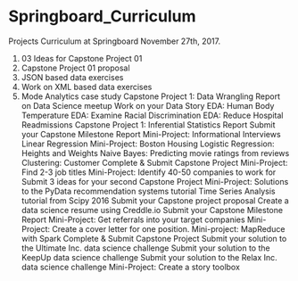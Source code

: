 # Springboard_Curriculum 

Projects
Curriculum at Springboard November 27th, 2017.

1. 03 Ideas for Capstone Project 01
2. Capstone Project 01 proposal
3. JSON based data exercises
4. Work on XML based data exercises
5. Mode Analytics case study
Capstone Project 1: Data Wrangling
Report on Data Science meetup
Work on your Data Story
EDA: Human Body Temperature
EDA: Examine Racial Discrimination
EDA: Reduce Hospital Readmissions
Capstone Project 1: Inferential Statistics Report
Submit your Capstone Milestone Report
Mini-Project: Informational Interviews
Linear Regression Mini-Project: Boston Housing
Logistic Regression: Heights and Weights
Naive Bayes: Predicting movie ratings from reviews
Clustering: Customer
Complete & Submit Capstone Project
Mini-Project: Find 2-3 job titles
Mini-Project: Identify 40-50 companies to work for
Submit 3 ideas for your second Capstone Project
Mini-Project: Solutions to the PyData recommendation systems tutorial
Time Series Analysis tutorial from Scipy 2016
Submit your Capstone project proposal
Create a data science resume using Creddle.io
Submit your Capstone Milestone Report
Mini-Project: Get referrals into your target companies
Mini-Project: Create a cover letter for one position.
Mini-project: MapReduce with Spark
Complete & Submit Capstone Project
Submit your solution to the Ultimate Inc. data science challenge
Submit your solution to the KeepUp data science challenge
Submit your solution to the Relax Inc. data science challenge
Mini-Project: Create a story toolbox
